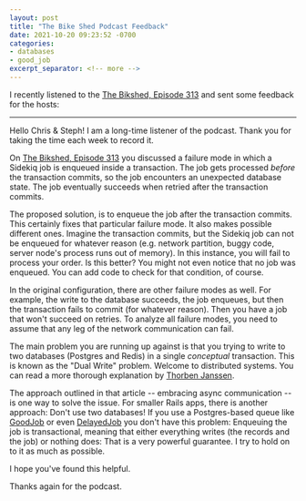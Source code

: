 ```yaml
---
layout: post
title: "The Bike Shed Podcast Feedback"
date: 2021-10-20 09:23:52 -0700
categories:
- databases
- good_job
excerpt_separator: <!-- more -->
---
```


I recently listened to the [The Bikshed, Episode 313](https://www.bikeshed.fm/313) and sent some feedback for the hosts:

---

Hello Chris & Steph! I am a long-time listener of the podcast. Thank you for taking the time each week to record it.

On [The Bikshed, Episode 313](https://www.bikeshed.fm/313) you discussed a failure mode in which a Sidekiq job is enqueued inside a transaction. The job gets processed _before_ the transaction commits, so the job encounters an unexpected database state. The job eventually succeeds when retried after the transaction commits.

The proposed solution, is to enqueue the job after the transaction commits. This certainly fixes that particular failure mode. It also makes possible different ones. Imagine the transaction commits, but the Sidekiq job can not be enqueued for whatever reason (e.g. network partition, buggy code, server node's process runs out of memory). In this instance, you will fail to process your order. Is this better? You might not even notice that no job was enqueued. You can add code to check for that condition, of course.

In the original configuration, there are other failure modes as well. For example, the write to the database succeeds, the job enqueues, but then the transaction fails to commit (for whatever reason). Then you have a job that won't succeed on retries. To analyze all failure modes, you need to assume that any leg of the network communication can fail.

The main problem you are running up against is that you trying to write to two databases (Postgres and Redis) in a single _conceptual_ transaction. This is known as the "Dual Write" problem. Welcome to distributed systems. You can read a more thorough explanation by [Thorben Janssen](https://thorben-janssen.com/dual-writes/).

The approach outlined in that article -- embracing async communication -- is one way to solve the issue. For smaller Rails apps, there is another approach: Don't use two databases! If you use a Postgres-based queue like [GoodJob](https://github.com/bensheldon/good_job) or even [DelayedJob](https://github.com/collectiveidea/delayed_job/) you don't have this problem: Enqueuing the job is transactional, meaning that either everything writes (the records and the job) or nothing does: That is a very powerful guarantee. I try to hold on to it as much as possible.

I hope you've found this helpful.

Thanks again for the podcast.
